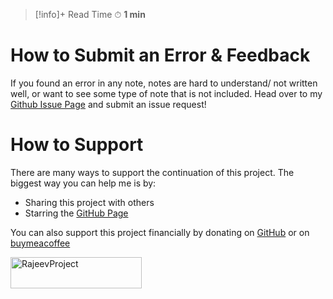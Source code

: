
>[!info]+ Read Time
⏱ **1 min**

# How to Submit an Error & Feedback
If you found an error in any note, notes are hard to understand/ not written well, or want to see some type of note that is not included. Head over to my [Github Issue Page](https://github.com/rajeevphysics/thinkbook/issues)
and submit an issue request!

# How to Support
There are many ways to support the continuation of this project. The biggest way you can help me is by:
- Sharing this project with others
- Starring the [GitHub Page](https://github.com/rajeevphysics/Obsidian-MathMatter)

You can also support this project financially by donating on [GitHub](https://github.com/rajeevphysics/Obsidian-MathMatter) or on [buymeacoffee](https://buymeacoffee.com/rajeevproject)

<p> 
<a href="https://www.buymeacoffee.com/RajeevProject"> <img align="left" src="https://cdn.buymeacoffee.com/buttons/v2/default-yellow.png" height="50" width="210" alt="RajeevProject" /></a>
</p>
